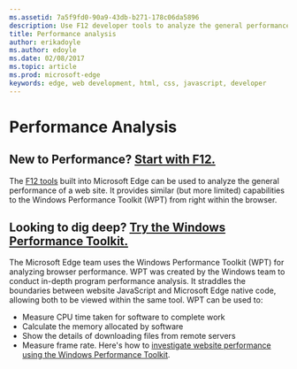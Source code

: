 ```yaml
---
ms.assetid: 7a5f9fd0-90a9-43db-b271-178c06da5896
description: Use F12 developer tools to analyze the general performance of websites.
title: Performance analysis
author: erikadoyle
ms.author: edoyle
ms.date: 02/08/2017
ms.topic: article
ms.prod: microsoft-edge
keywords: edge, web development, html, css, javascript, developer
---
```


# Performance Analysis

## New to Performance? [Start with F12.](./f12-devtools-guide.md)
The [F12 tools](./f12-devtools-guide.md) built into Microsoft Edge can be used to analyze the general performance of a web site. It provides similar (but more limited) capabilities to the Windows Performance Toolkit (WPT) from right within the browser.

## Looking to dig deep? [Try the Windows Performance Toolkit.](./performance-analysis/windows-performance-toolkit.md)
The Microsoft Edge team uses the Windows Performance Toolkit (WPT) for analyzing browser performance. WPT was created by the Windows team to conduct in-depth program performance analysis. It straddles the boundaries between website JavaScript and Microsoft Edge native code, allowing both to be viewed within the same tool. WPT can be used to:
 - Measure CPU time taken for software to complete work
 - Calculate the memory allocated by software
 - Show the details of downloading files from remote servers
 - Measure frame rate.
 Here's how to [investigate website performance using the Windows Performance Toolkit](./performance-analysis/windows-performance-toolkit.md).

